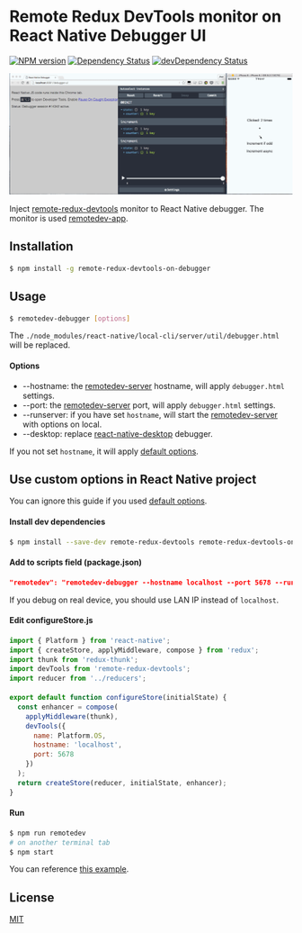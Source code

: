 # Remote Redux DevTools monitor on React Native Debugger UI

[![NPM version](http://img.shields.io/npm/v/remote-redux-devtools-on-debugger.svg?style=flat)](https://www.npmjs.com/package/remote-redux-devtools-on-debugger)
[![Dependency Status](https://david-dm.org/jhen0409/remote-redux-devtools-on-debugger.svg)](https://david-dm.org/jhen0409/remote-redux-devtools-on-debugger)
[![devDependency Status](https://david-dm.org/jhen0409/remote-redux-devtools-on-debugger/dev-status.svg)](https://david-dm.org/jhen0409/remote-redux-devtools-on-debugger#info=devDependencies)

![Demo](demo.gif)

Inject [remote-redux-devtools](https://github.com/zalmoxisus/remote-redux-devtools) monitor to React Native debugger. The monitor is used [remotedev-app](https://github.com/zalmoxisus/remotedev-app).

## Installation

```bash
$ npm install -g remote-redux-devtools-on-debugger
```

## Usage

```bash
$ remotedev-debugger [options]
```

The `./node_modules/react-native/local-cli/server/util/debugger.html` will be replaced.

#### Options

* --hostname: the [remotedev-server](https://github.com/zalmoxisus/remotedev-server) hostname, will apply `debugger.html` settings.
* --port: the [remotedev-server](https://github.com/zalmoxisus/remotedev-server) port, will apply `debugger.html` settings.
* --runserver: if you have set `hostname`, will start the [remotedev-server](https://github.com/zalmoxisus/remotedev-server) with options on local.
* --desktop: replace [react-native-desktop](https://github.com/ptmt/react-native-desktop) debugger.

If you not set `hostname`, it will apply [default options](https://github.com/zalmoxisus/remotedev-app/blob/master/src/app/constants/socketOptions.js).

## Use custom options in React Native project

You can ignore this guide if you used [default options](https://github.com/zalmoxisus/remotedev-app/blob/master/src/app/constants/socketOptions.js).

#### Install dev dependencies

```bash
$ npm install --save-dev remote-redux-devtools remote-redux-devtools-on-debugger
```

#### Add to scripts field (package.json)

```json
"remotedev": "remotedev-debugger --hostname localhost --port 5678 --runserver",
```

If you debug on real device, you should use LAN IP instead of `localhost`.

#### Edit configureStore.js

```js
import { Platform } from 'react-native';
import { createStore, applyMiddleware, compose } from 'redux';
import thunk from 'redux-thunk';
import devTools from 'remote-redux-devtools';
import reducer from '../reducers';

export default function configureStore(initialState) {
  const enhancer = compose(
    applyMiddleware(thunk),
    devTools({
      name: Platform.OS,
      hostname: 'localhost',
      port: 5678
    })
  );
  return createStore(reducer, initialState, enhancer);
}
```

#### Run

```bash
$ npm run remotedev
# on another terminal tab
$ npm start
```

You can reference [this example](https://github.com/jhen0409/react-native-boilerplate/blob/master/package.json).

## License

[MIT](LICENSE)
